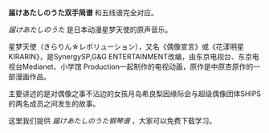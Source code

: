 

**届けあたしのうた双手简谱** 和五线谱完全对应。

_届けあたしのうた_ 是日本动漫星梦天使的原声音乐。

星梦天使（きらりん☆レボリューション），又名《偶像宣言》或《花漾明星KIRARIN》，是SynergySP,G&G
ENTERTAINMENT改编，由东京电视台、东京电视台Medianet、小学馆 Production一起制作的电视动画，原作是中原杏原作的一部漫画作品。

主要讲述的是对偶像之事不沾边的女孩月岛希良梨因缘际会与超级偶像团体SHIPS的两名成员之间发生的故事。

这里我们提供 _届けあたしのうた钢琴谱_ ，大家可以免费下载学习。

